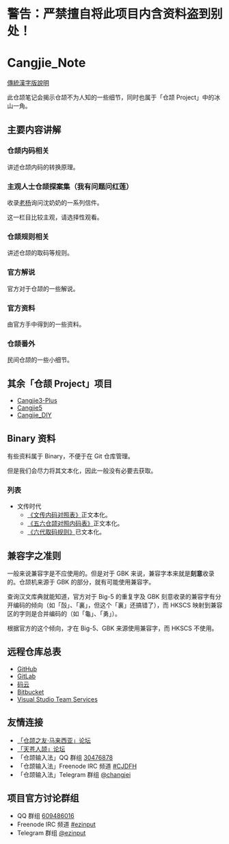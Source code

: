# 警告：严禁擅自将此项目内含资料盗到别处！
# Cangjie_Note
[傳統漢字版說明](https://github.com/mrhso/Cangjie_Note/blob/master/README.md)

此仓颉笔记会揭示仓颉不为人知的一些细节，同时也属于「仓颉 Project」中的冰山一角。

## 主要内容讲解

### 仓颉内码相关
讲述仓颉内码的转换原理。

### 主观人士仓颉探案集（我有问题问红莲）
收录[老杨](https://github.com/Arthurmcarthur)询问沈奶奶的一系列信件。

这一栏目比较主观，请选择性观看。

### 仓颉规则相关
讲述仓颉的取码等规则。

### 官方解说
官方对于仓颉的一些解说。

### 官方资料
由官方手中得到的一些资料。

### 仓颉番外
民间仓颉的一些小细节。

## 其余「仓颉 Project」项目
- [Cangjie3-Plus](https://github.com/Arthurmcarthur/Cangjie3-Plus)
- [Cangjie5](https://github.com/Jackchows/Cangjie5)
- [Cangjie_DIY](https://github.com/Jackchows/Cangjie_DIY)

## Binary 资料
有些资料属于 Binary，不便于在 Git 仓库管理。

但是我们会尽力将其文本化，因此一般没有必要去获取。

### 列表
- 文传时代
    - [《文传内码对照表》](https://github.com/mrhso/Cangjie_Note/blob/master/%E5%AE%98%E6%96%B9%E8%B3%87%E6%96%99/%E6%96%87%E5%82%B3%E5%85%A7%E7%A2%BC%E5%B0%8D%E7%85%A7%E8%A1%A8.txt)正文本化。
    - [《五六仓颉对照内码表》](https://github.com/mrhso/Cangjie_Note/blob/master/%E5%AE%98%E6%96%B9%E8%B3%87%E6%96%99/%E5%85%AD%E4%BB%A3%E5%85%A7%E7%A2%BC%E8%A1%A8%EF%BC%88%E9%99%84%2003%20%E4%BA%94%E4%BB%A3%EF%BC%89.txt)正文本化。
    - [《六代取码规则》](https://github.com/mrhso/Cangjie_Note/blob/master/%E5%80%89%E9%A0%A1%E8%A6%8F%E5%89%87%E7%9B%B8%E9%97%9C/%E5%85%AD%E4%BB%A3%E9%83%A8%E5%88%86%E9%80%8F%E9%9C%B2%E7%9A%84%E8%A6%8F%E5%89%87.md)已文本化。

## 兼容字之准则
一般来说兼容字是不应使用的。但是对于 GBK 来说，兼容字本来就是**刻意**收录的。仓颉机来源于 GBK 的部分，就有可能使用兼容字。

查询汉文库典就能知道，官方对于 Big-5 的重复字及 GBK 刻意收录的兼容字有分开编码的倾向（如「嗀」、「裏」，但这个「裏」还搞错了），而 HKSCS 映射到兼容区的字则是合并编码的（如「龜」、「勇」）。

根据官方的这个倾向，才在 Big-5、GBK 来源使用兼容字，而 HKSCS 不使用。

## 远程仓库总表
- [GitHub](https://github.com/mrhso/Cangjie_Note)
- [GitLab](https://gitlab.com/mrhso/Cangjie_Note)
- [码云](https://gitee.com/mrhso/Cangjie_Note)
- [Bitbucket](https://bitbucket.org/mrhso/cangjie_note)
- [Visual Studio Team Services](https://mrhso.visualstudio.com/Cangjie_Note)

## 友情连接
- [「仓颉之友·马来西亚」论坛](http://www.chinesecj.com/forum/forum.php)
- [「天苍人颉」论坛](http://ejsoon.win/phpbb/)
- 「仓颉输入法」QQ 群组 [30476878](https://jq.qq.com/?_wv=1027&k=5W3qETZ)
- 「仓颉输入法」Freenode IRC 频道 [#CJDFH](https://webchat.freenode.net/?channels=%23CJDFH)
- 「仓颉输入法」Telegram 群组 [@changjei](https://t.me/changjei)

## 项目官方讨论群组
- QQ 群组 [609486016](https://jq.qq.com/?_wv=1027&k=5UoCrbI)
- Freenode IRC 频道 [#ezinput](https://webchat.freenode.net/?channels=%23ezinput)
- Telegram 群组 [@ezinput](https://t.me/ezinput)
